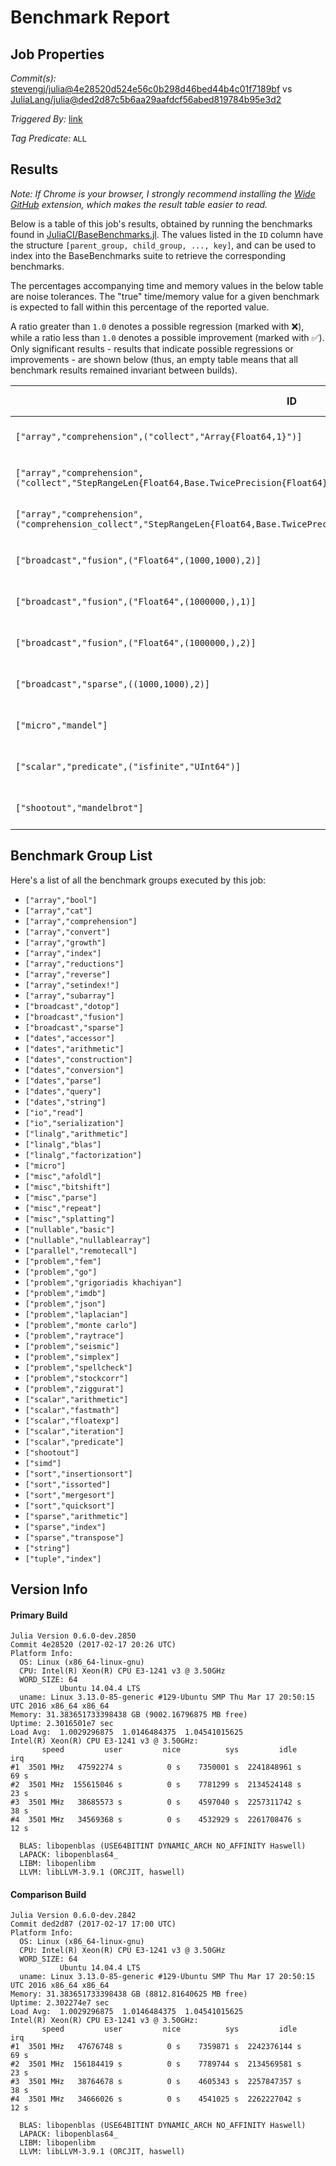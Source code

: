 # Benchmark Report

## Job Properties

*Commit(s):* [stevengj/julia@4e28520d524e56c0b298d46bed44b4c01f7189bf](https://github.com/stevengj/julia/commit/4e28520d524e56c0b298d46bed44b4c01f7189bf) vs [JuliaLang/julia@ded2d87c5b6aa29aafdcf56abed819784b95e3d2](https://github.com/JuliaLang/julia/commit/ded2d87c5b6aa29aafdcf56abed819784b95e3d2)

*Triggered By:* [link](https://github.com/JuliaLang/julia/pull/20648#issuecomment-280762402)

*Tag Predicate:* `ALL`

## Results

*Note: If Chrome is your browser, I strongly recommend installing the [Wide GitHub](https://chrome.google.com/webstore/detail/wide-github/kaalofacklcidaampbokdplbklpeldpj?hl=en)
extension, which makes the result table easier to read.*

Below is a table of this job's results, obtained by running the benchmarks found in
[JuliaCI/BaseBenchmarks.jl](https://github.com/JuliaCI/BaseBenchmarks.jl). The values
listed in the `ID` column have the structure `[parent_group, child_group, ..., key]`,
and can be used to index into the BaseBenchmarks suite to retrieve the corresponding
benchmarks.

The percentages accompanying time and memory values in the below table are noise tolerances. The "true"
time/memory value for a given benchmark is expected to fall within this percentage of the reported value.

A ratio greater than `1.0` denotes a possible regression (marked with :x:), while a ratio less
than `1.0` denotes a possible improvement (marked with :white_check_mark:). Only significant results - results
that indicate possible regressions or improvements - are shown below (thus, an empty table means that all
benchmark results remained invariant between builds).

| ID | time ratio | memory ratio |
|----|------------|--------------|
| `["array","comprehension",("collect","Array{Float64,1}")]` | 0.61 (15%) :white_check_mark: | 1.00 (1%)  |
| `["array","comprehension",("collect","StepRangeLen{Float64,Base.TwicePrecision{Float64},Base.TwicePrecision{Float64}}")]` | 0.82 (15%) :white_check_mark: | 1.00 (1%)  |
| `["array","comprehension",("comprehension_collect","StepRangeLen{Float64,Base.TwicePrecision{Float64},Base.TwicePrecision{Float64}}")]` | 0.83 (15%) :white_check_mark: | 1.00 (1%)  |
| `["broadcast","fusion",("Float64",(1000,1000),2)]` | 0.17 (15%) :white_check_mark: | 1.00 (1%)  |
| `["broadcast","fusion",("Float64",(1000000,),1)]` | 0.32 (15%) :white_check_mark: | 1.00 (1%)  |
| `["broadcast","fusion",("Float64",(1000000,),2)]` | 0.31 (15%) :white_check_mark: | 1.00 (1%)  |
| `["broadcast","sparse",((1000,1000),2)]` | 1.18 (15%) :x: | 1.00 (1%)  |
| `["micro","mandel"]` | 0.32 (15%) :white_check_mark: | 1.00 (1%)  |
| `["scalar","predicate",("isfinite","UInt64")]` | 1.31 (25%) :x: | 1.00 (1%)  |
| `["shootout","mandelbrot"]` | 0.28 (15%) :white_check_mark: | 1.00 (1%)  |

## Benchmark Group List

Here's a list of all the benchmark groups executed by this job:

- `["array","bool"]`
- `["array","cat"]`
- `["array","comprehension"]`
- `["array","convert"]`
- `["array","growth"]`
- `["array","index"]`
- `["array","reductions"]`
- `["array","reverse"]`
- `["array","setindex!"]`
- `["array","subarray"]`
- `["broadcast","dotop"]`
- `["broadcast","fusion"]`
- `["broadcast","sparse"]`
- `["dates","accessor"]`
- `["dates","arithmetic"]`
- `["dates","construction"]`
- `["dates","conversion"]`
- `["dates","parse"]`
- `["dates","query"]`
- `["dates","string"]`
- `["io","read"]`
- `["io","serialization"]`
- `["linalg","arithmetic"]`
- `["linalg","blas"]`
- `["linalg","factorization"]`
- `["micro"]`
- `["misc","afoldl"]`
- `["misc","bitshift"]`
- `["misc","parse"]`
- `["misc","repeat"]`
- `["misc","splatting"]`
- `["nullable","basic"]`
- `["nullable","nullablearray"]`
- `["parallel","remotecall"]`
- `["problem","fem"]`
- `["problem","go"]`
- `["problem","grigoriadis khachiyan"]`
- `["problem","imdb"]`
- `["problem","json"]`
- `["problem","laplacian"]`
- `["problem","monte carlo"]`
- `["problem","raytrace"]`
- `["problem","seismic"]`
- `["problem","simplex"]`
- `["problem","spellcheck"]`
- `["problem","stockcorr"]`
- `["problem","ziggurat"]`
- `["scalar","arithmetic"]`
- `["scalar","fastmath"]`
- `["scalar","floatexp"]`
- `["scalar","iteration"]`
- `["scalar","predicate"]`
- `["shootout"]`
- `["simd"]`
- `["sort","insertionsort"]`
- `["sort","issorted"]`
- `["sort","mergesort"]`
- `["sort","quicksort"]`
- `["sparse","arithmetic"]`
- `["sparse","index"]`
- `["sparse","transpose"]`
- `["string"]`
- `["tuple","index"]`

## Version Info

#### Primary Build

```
Julia Version 0.6.0-dev.2850
Commit 4e28520 (2017-02-17 20:26 UTC)
Platform Info:
  OS: Linux (x86_64-linux-gnu)
  CPU: Intel(R) Xeon(R) CPU E3-1241 v3 @ 3.50GHz
  WORD_SIZE: 64
           Ubuntu 14.04.4 LTS
  uname: Linux 3.13.0-85-generic #129-Ubuntu SMP Thu Mar 17 20:50:15 UTC 2016 x86_64 x86_64
Memory: 31.383651733398438 GB (9002.16796875 MB free)
Uptime: 2.3016501e7 sec
Load Avg:  1.0029296875  1.0146484375  1.04541015625
Intel(R) Xeon(R) CPU E3-1241 v3 @ 3.50GHz: 
       speed         user         nice          sys         idle          irq
#1  3501 MHz   47592274 s          0 s    7350001 s  2241848961 s         69 s
#2  3501 MHz  155615046 s          0 s    7781299 s  2134524148 s         23 s
#3  3501 MHz   38685573 s          0 s    4597040 s  2257311742 s         38 s
#4  3501 MHz   34569368 s          0 s    4532929 s  2261708476 s         12 s

  BLAS: libopenblas (USE64BITINT DYNAMIC_ARCH NO_AFFINITY Haswell)
  LAPACK: libopenblas64_
  LIBM: libopenlibm
  LLVM: libLLVM-3.9.1 (ORCJIT, haswell)

```

#### Comparison Build

```
Julia Version 0.6.0-dev.2842
Commit ded2d87 (2017-02-17 17:00 UTC)
Platform Info:
  OS: Linux (x86_64-linux-gnu)
  CPU: Intel(R) Xeon(R) CPU E3-1241 v3 @ 3.50GHz
  WORD_SIZE: 64
           Ubuntu 14.04.4 LTS
  uname: Linux 3.13.0-85-generic #129-Ubuntu SMP Thu Mar 17 20:50:15 UTC 2016 x86_64 x86_64
Memory: 31.383651733398438 GB (8812.81640625 MB free)
Uptime: 2.302274e7 sec
Load Avg:  1.0029296875  1.0146484375  1.04541015625
Intel(R) Xeon(R) CPU E3-1241 v3 @ 3.50GHz: 
       speed         user         nice          sys         idle          irq
#1  3501 MHz   47676748 s          0 s    7359871 s  2242376144 s         69 s
#2  3501 MHz  156184419 s          0 s    7789744 s  2134569581 s         23 s
#3  3501 MHz   38764678 s          0 s    4605343 s  2257847357 s         38 s
#4  3501 MHz   34666026 s          0 s    4541025 s  2262227042 s         12 s

  BLAS: libopenblas (USE64BITINT DYNAMIC_ARCH NO_AFFINITY Haswell)
  LAPACK: libopenblas64_
  LIBM: libopenlibm
  LLVM: libLLVM-3.9.1 (ORCJIT, haswell)

```
